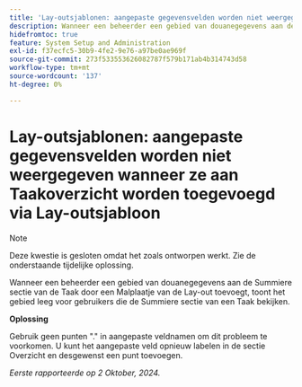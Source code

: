 ```yaml
---
title: 'Lay-outsjablonen: aangepaste gegevensvelden worden niet weergegeven wanneer ze aan Taakoverzicht worden toegevoegd via Lay-outsjabloon'
description: Wanneer een beheerder een gebied van douanegegevens aan de Summiere sectie van de Taak door een Malplaatje van de Lay-out toevoegt, toont het gebied leeg voor gebruikers die de Summiere sectie van een Taak bekijken.
hidefromtoc: true
feature: System Setup and Administration
exl-id: f37ecfc5-30b9-4fe2-9e76-a97be0ae969f
source-git-commit: 273f533553626082787f579b171ab4b314743d58
workflow-type: tm+mt
source-wordcount: '137'
ht-degree: 0%

---
```


# Lay-outsjablonen: aangepaste gegevensvelden worden niet weergegeven wanneer ze aan Taakoverzicht worden toegevoegd via Lay-outsjabloon

>[!NOTE]
>
>Deze kwestie is gesloten omdat het zoals ontworpen werkt. Zie de onderstaande tijdelijke oplossing.

Wanneer een beheerder een gebied van douanegegevens aan de Summiere sectie van de Taak door een Malplaatje van de Lay-out toevoegt, toont het gebied leeg voor gebruikers die de Summiere sectie van een Taak bekijken.

**Oplossing**

Gebruik geen punten &quot;.&quot; in aangepaste veldnamen om dit probleem te voorkomen. U kunt het aangepaste veld opnieuw labelen in de sectie Overzicht en desgewenst een punt toevoegen.

_Eerste rapporteerde op 2 Oktober, 2024._
